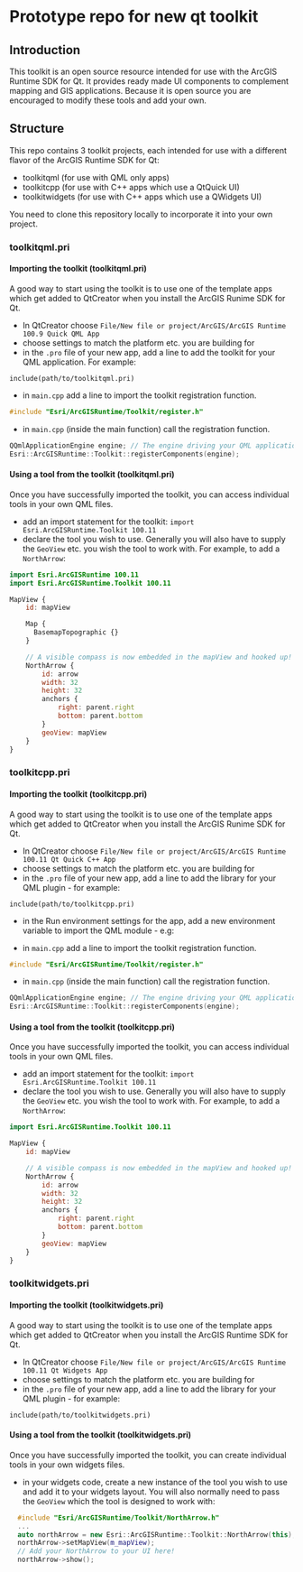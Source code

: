 # Prototype repo for new qt toolkit

## Introduction

This toolkit is an open source resource intended for use with the ArcGIS Runtime
SDK for Qt. It provides ready made UI components to complement mapping and GIS
applications. Because it is open source you are encouraged to modify these tools
and add your own.

## Structure

This repo contains 3 toolkit projects, each intended for use with a different
flavor of the ArcGIS Runtime SDK for Qt:

- toolkitqml (for use with QML only apps)
- toolkitcpp (for use with C++ apps which use a QtQuick UI)
- toolkitwidgets (for use with C++ apps which use a QWidgets UI)

You need to clone this repository locally to incorporate it into your own
project.

### toolkitqml.pri

#### Importing the toolkit (toolkitqml.pri)

A good way to start using the toolkit is to use one of the template apps which
get added to QtCreator when you install the ArcGIS Runime SDK for Qt.

- In QtCreator choose `File/New file or project/ArcGIS/ArcGIS Runtime 100.9 Quick QML App`
- choose settings to match the platform etc. you are building for
- in the `.pro` file of your new app, add a line to add the toolkit for your
  QML application. For example:

```qmake
include(path/to/toolkitqml.pri)
```

- in `main.cpp` add a line to import the toolkit registration function.

```cpp
#include "Esri/ArcGISRuntime/Toolkit/register.h"
```

- in `main.cpp` (inside the main function) call the registration function.

```cpp
QQmlApplicationEngine engine; // The engine driving your QML application.
Esri::ArcGISRuntime::Toolkit::registerComponents(engine);
```

#### Using a tool from the toolkit (toolkitqml.pri)

Once you have successfully imported the toolkit, you can access individual tools
in your own QML files.

- add an import statement for the toolkit:
  `import Esri.ArcGISRuntime.Toolkit 100.11`
- declare the tool you wish to use. Generally you will also have to supply the
  `GeoView` etc. you wish the tool to work with. For example, to add a
  `NorthArrow`:

```qml
import Esri.ArcGISRuntime 100.11
import Esri.ArcGISRuntime.Toolkit 100.11

MapView {
    id: mapView

    Map {
      BasemapTopographic {}
    }

    // A visible compass is now embedded in the mapView and hooked up!
    NorthArrow {
        id: arrow
        width: 32
        height: 32
        anchors {
            right: parent.right
            bottom: parent.bottom
        }
        geoView: mapView
    }
}
```

### toolkitcpp.pri

#### Importing the toolkit (toolkitcpp.pri)

A good way to start using the toolkit is to use one of the template apps which
get added to QtCreator when you install the ArcGIS Runime SDK for Qt.

- In QtCreator choose `File/New file or project/ArcGIS/ArcGIS Runtime 100.11 Qt Quick C++ App`
- choose settings to match the platform etc. you are building for
- in the `.pro` file of your new app, add a line to add the library for your QML
  plugin - for example:

```qmake
include(path/to/toolkitcpp.pri)
```

- in the Run environment settings for the app, add a new environment variable to
  import the QML module - e.g:

- in `main.cpp` add a line to import the toolkit registration function.

```cpp
#include "Esri/ArcGISRuntime/Toolkit/register.h"
```

- in `main.cpp` (inside the main function) call the registration function.

```cpp
QQmlApplicationEngine engine; // The engine driving your QML application.
Esri::ArcGISRuntime::Toolkit::registerComponents(engine);
```

#### Using a tool from the toolkit (toolkitcpp.pri)

Once you have successfully imported the toolkit, you can access individual tools
in your own QML files.

- add an import statement for the toolkit:
`import Esri.ArcGISRuntime.Toolkit 100.11`
- declare the tool you wish to use. Generally you will also have to supply the
  `GeoView` etc. you wish the tool to work with. For example, to add a `NorthArrow`:

```qml
import Esri.ArcGISRuntime.Toolkit 100.11

MapView {
    id: mapView

    // A visible compass is now embedded in the mapView and hooked up!
    NorthArrow {
        id: arrow
        width: 32
        height: 32
        anchors {
            right: parent.right
            bottom: parent.bottom
        }
        geoView: mapView
    }
}
```

### toolkitwidgets.pri

#### Importing the toolkit (toolkitwidgets.pri)

A good way to start using the toolkit is to use one of the template apps which
get added to QtCreator when you install the ArcGIS Runtime SDK for Qt.

- In QtCreator choose `File/New file or project/ArcGIS/ArcGIS Runtime 100.11 Qt Widgets App`
- choose settings to match the platform etc. you are building for
- in the `.pro` file of your new app, add a line to add the library for your QML
  plugin - for example:

```qmake
include(path/to/toolkitwidgets.pri)
```

#### Using a tool from the toolkit (toolkitwidgets.pri)

Once you have successfully imported the toolkit, you can create individual tools
in your own widgets files.

- in your widgets code, create a new instance of the tool you wish to use and
  add it to your widgets layout. You will also normally need to pass the `GeoView`
  which the tool is designed to work with:

```cpp
  #include "Esri/ArcGISRuntime/Toolkit/NorthArrow.h"
  ...
  auto northArrow = new Esri::ArcGISRuntime::Toolkit::NorthArrow(this);
  northArrow->setMapView(m_mapView);
  // Add your NorthArrow to your UI here!
  northArrow->show();
```
